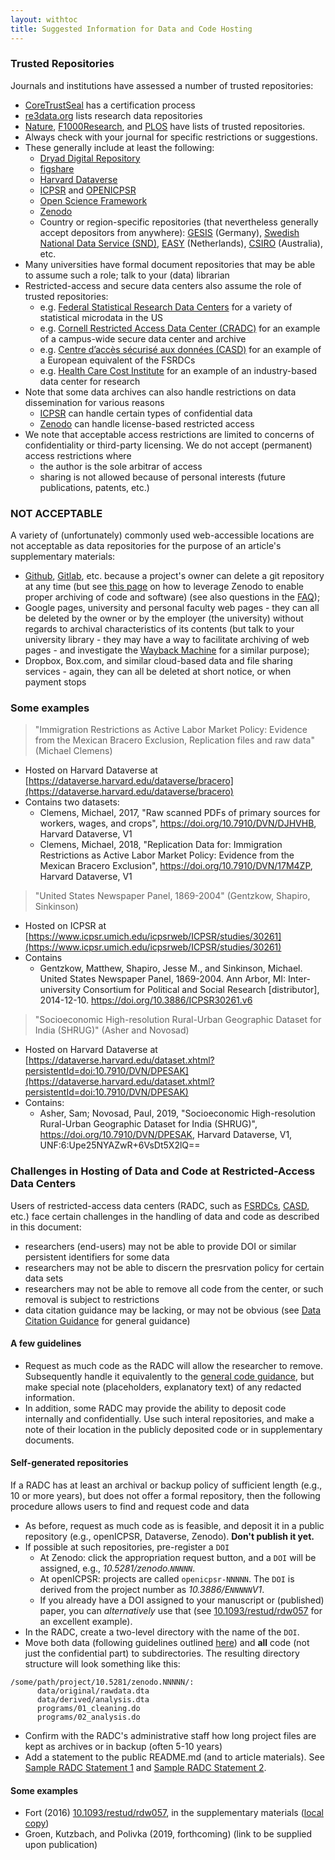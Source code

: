 ```yaml
---
layout: withtoc
title: Suggested Information for Data and Code Hosting
---
```


### Trusted Repositories
Journals and institutions have assessed a number of trusted repositories:
- [CoreTrustSeal](https://www.coretrustseal.org/) has a certification process
- [re3data.org](https://www.re3data.org/) lists research data repositories
- [Nature](https://www.nature.com/sdata/policies/repositories), [F1000Research](https://f1000research.com/for-authors/data-guidelines#hosting), and [PLOS](https://journals.plos.org/plosone/s/data-availability) have lists of trusted repositories. 
- Always check with your journal for specific restrictions or suggestions.
- These generally include at least the following:
  -  [Dryad Digital Repository](http://datadryad.org/)
  -  [figshare](http://figshare.com/)
  -  [Harvard Dataverse](https://dataverse.harvard.edu)
  -  [ICPSR](https://www.icpsr.umich.edu/icpsrweb/) and [OPENICPSR](https://www.openicpsr.org/openicpsr/)
  -  [Open Science Framework](http://osf.io/)
  -  [Zenodo](http://zenodo.org/)
  - Country or region-specific repositories (that nevertheless generally accept depositors from anywhere): [GESIS](https://datorium.gesis.org/xmlui/) (Germany), [Swedish National Data Service (SND)](https://snd.gu.se/en/describe-and-deposit-data), [EASY](https://easy.dans.knaw.nl/ui/home) (Netherlands), [CSIRO](https://data.csiro.au/collections/) (Australia), etc.
- Many universities have formal document repositories that may be able to assume such a role; talk to your (data) librarian
- Restricted-access and secure data centers also assume the role of trusted repositories:
  - e.g. [Federal Statistical Research Data Centers](https://www.census.gov/fsrdc) for a variety of statistical microdata in the US
  - e.g. [Cornell Restricted Access Data Center (CRADC)](https://ciser.cornell.edu/data/secure-data-services/cradc/) for an example of a campus-wide secure data center and archive
  - e.g. [Centre d’accès sécurisé aux données (CASD)](https://www.casd.eu/) for an example of a European equivalent of the FSRDCs
  - e.g. [Health Care Cost Institute](https://www.healthcostinstitute.org/about-hcci/) for an example of an industry-based data center for research
- Note that some data archives can also handle restrictions on data dissemination for various reasons
  - [ICPSR](https://www.icpsr.umich.edu/icpsrweb/content/datamanagement/confidentiality/) can handle certain types of confidential data
  - [Zenodo](http://about.zenodo.org/policies/) can handle license-based restricted access
- We note that acceptable access restrictions are limited to concerns of confidentiality or third-party licensing. We do not accept (permanent) access restrictions where
  - the author is the sole arbitrar of access
  - sharing is not allowed because of personal interests (future publications, patents, etc.)

### NOT ACCEPTABLE
A variety of (unfortunately) commonly used web-accessible locations are not acceptable as data repositories for the purpose of an article's supplementary materials:
- [Github](https://github.com), [Gitlab](https://gitlab.com), etc. because a project's owner can delete a git repository at any time (but see [this page](https://guides.github.com/activities/citable-code/) on how to leverage Zenodo to enable proper archiving of code and software) (see also questions in the [FAQ](FAQ.md));
- Google pages, university and personal faculty web pages - they can all be deleted by the owner or by the employer (the university) without regards to archival characteristics of its contents (but talk to your university library - they may have a way to facilitate archiving of web pages - and investigate the [Wayback Machine](https://archive.org/) for a similar purpose);
- Dropbox, Box.com, and similar cloud-based data and file sharing services - again, they can all be deleted at short notice, or when payment stops

### Some examples

> "Immigration Restrictions as Active Labor Market Policy: Evidence from the Mexican Bracero Exclusion, Replication files and raw data" (Michael Clemens)
- Hosted on Harvard Dataverse at [https://dataverse.harvard.edu/dataverse/bracero](https://dataverse.harvard.edu/dataverse/bracero)
- Contains two datasets:
  - Clemens, Michael, 2017, "Raw scanned PDFs of primary sources for workers, wages, and crops", https://doi.org/10.7910/DVN/DJHVHB, Harvard Dataverse, V1
  -  Clemens, Michael, 2018, "Replication Data for: Immigration Restrictions as Active Labor Market Policy: Evidence from the Mexican Bracero Exclusion", https://doi.org/10.7910/DVN/17M4ZP, Harvard Dataverse, V1

> "United States Newspaper Panel, 1869-2004" (Gentzkow, Shapiro, Sinkinson)
- Hosted on ICPSR at [https://www.icpsr.umich.edu/icpsrweb/ICPSR/studies/30261](https://www.icpsr.umich.edu/icpsrweb/ICPSR/studies/30261)
- Contains 
  - Gentzkow, Matthew, Shapiro, Jesse M., and Sinkinson, Michael. United States Newspaper Panel, 1869-2004. Ann Arbor, MI: Inter-university Consortium for Political and Social Research [distributor], 2014-12-10. https://doi.org/10.3886/ICPSR30261.v6

> "Socioeconomic High-resolution Rural-Urban Geographic Dataset for India (SHRUG)" (Asher and Novosad)
- Hosted on Harvard Dataverse at [https://dataverse.harvard.edu/dataset.xhtml?persistentId=doi:10.7910/DVN/DPESAK](https://dataverse.harvard.edu/dataset.xhtml?persistentId=doi:10.7910/DVN/DPESAK)
- Contains:
  - Asher, Sam; Novosad, Paul, 2019, "Socioeconomic High-resolution Rural-Urban Geographic Dataset for India (SHRUG)", https://doi.org/10.7910/DVN/DPESAK, Harvard Dataverse, V1, UNF:6:Upe25NYAZwR+6VsDt5X2lQ== 

### Challenges in Hosting of Data and Code at Restricted-Access Data Centers
Users of restricted-access data centers (RADC, such as [FSRDCs](https://www.census.gov/fsrdc),  [CASD](https://www.casd.eu/), etc.) face certain challenges in the handling of data and code as described in this document:

- researchers (end-users) may not be able to provide DOI or similar persistent identifiers for some data
- researchers may not be able to discern the presrvation policy for certain data sets
- researchers may not be able to remove all code from the center, or such removal is subject to restrictions
- data citation guidance may be lacking, or may not be obvious (see [Data Citation Guidance](Data_citation_guidance.md) for general guidance)

#### A few guidelines

- Request as much code as the RADC  will allow the researcher to remove. Subsequently handle it equivalently to the [general code guidance](Requested_information_code.md), but make special note (placeholders, explanatory text) of any redacted information.
- In addition, some RADC may provide the ability to deposit code internally and confidentially. Use such interal repositories, and make a note of their location in the publicly deposited code or in supplementary documents.

#### Self-generated repositories
If a RADC has at least an archival or backup policy of sufficient length (e.g., 10 or more years), but does not offer a formal repository, then the following procedure allows users to find and request code and data
- As before, request as much code as is feasible, and deposit it in a public repository (e.g., openICPSR, Dataverse, Zenodo). **Don't publish it yet.**
- If possible at such repositories, pre-register a `DOI`
  - At Zenodo: click the appropriation request button, and a `DOI` will be assigned, e.g., _10.5281/zenodo.`NNNNN`_.
  - At openICPSR: projects are called `openicpsr-NNNNN`. The `DOI` is derived from the project number as _10.3886/E`NNNNN`V1_.
  - If you already have a DOI assigned to your manuscript or (published) paper, you can _alternatively_ use that (see [10.1093/restud/rdw057](https://doi.org/10.1093/restud/rdw057) for an excellent example).
- In the RADC, create a two-level directory with the name of the `DOI`.
- Move both data (following guidelines outlined [here](Requested_information_code.md)) and **all** code (not just the confidential part) to subdirectories. The resulting directory structure will look something like this:
```
/some/path/project/10.5281/zenodo.NNNNN/:
      data/original/rawdata.dta
      data/derived/analysis.dta
      programs/01_cleaning.do
      programs/02_analysis.do
```
- Confirm with the RADC's administrative staff how long project files are kept as archives or in backup (often 5-10 years)
- Add a statement to the public README.md (and to article materials). See [Sample RADC Statement 1](samples/sample_radc_statement1.md) and [Sample RADC Statement 2](samples/sample_radc_statement2.md).

#### Some examples
- Fort (2016) [10.1093/restud/rdw057](https://doi.org/10.1093/restud/rdw057), in the supplementary materials ([local copy](copies/Fort2016-Readme.pdf))
-  Groen, Kutzbach, and Polivka (2019, forthcoming) (link to be supplied upon publication)
